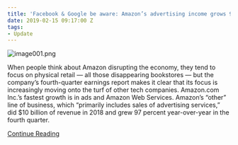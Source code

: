 ```yaml
---
title: 'Facebook & Google be aware: Amazon’s advertising income grows 97% in 2018'
date: 2019-02-15 09:17:00 Z
tags:
- Update
---
```


![image001.png](/uploads/image001.png)

When people think about Amazon disrupting the economy, they tend to focus on physical retail — all those disappearing bookstores — but the company’s fourth-quarter earnings report makes it clear that its focus is increasingly moving onto the turf of other tech companies. Amazon.com Inc.’s fastest growth is in ads and Amazon Web Services. Amazon’s “other” line of business, which “primarily includes sales of advertising services,” did $10 billion of revenue in 2018 and grew 97 percent year-over-year in the fourth quarter.

[Continue Reading](https://www.bloomberg.com/opinion/articles/2019-02-05/amazon-web-services-and-ads-will-disrupt-google-and-facebook)
